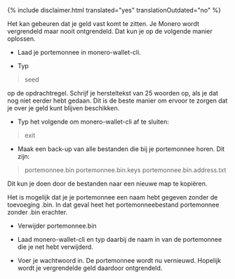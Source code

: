 {% include disclaimer.html translated="yes" translationOutdated="no" %}

Het kan gebeuren dat je geld vast komt te zitten. Je Monero wordt vergrendeld maar nooit ontgrendeld. Dat kun je op de volgende manier oplossen.

- Laad je portemonnee in monero-wallet-cli.

- Typ

> seed

op de opdrachtregel. Schrijf je hersteltekst van 25 woorden op, als je dat nog niet eerder hebt gedaan. Dit is de beste manier om ervoor te zorgen dat je over je geld kunt blijven beschikken.

- Typ het volgende om monero-wallet-cli af te sluiten:

> exit

- Maak een back-up van alle bestanden die bij je portemonnee horen. Dit zijn:

> portemonnee.bin
> portemonnee.bin.keys
> portemonnee.bin.address.txt

Dit kun je doen door de bestanden naar een nieuwe map te kopiëren.

Het is mogelijk dat je je portemonnee een naam hebt gegeven zonder de toevoeging .bin. In dat geval heet het portemonneebestand portemonnee zonder .bin erachter.

- Verwijder portemonnee.bin

- Laad monero-wallet-cli en typ daarbij de naam in van de portemonnee die je net hebt verwijderd.

- Voer je wachtwoord in. De portemonnee wordt nu vernieuwd. Hopelijk wordt je vergrendelde geld daardoor ontgrendeld.

